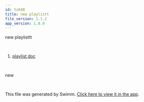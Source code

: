 ```yaml
---
id: tz648
title: new playlistt
file_version: 1.1.2
app_version: 1.8.0
---
```


<!-- Intro - Do not remove this comment -->
new playlisttt

<br/>

<!-- Steps - Do not remove this comment -->
1. [playlist doc ](playlist-doc.c86bezsl.sw.md)


<br/>

<!-- Summary - Do not remove this comment -->
new

<br/>

This file was generated by Swimm. [Click here to view it in the app](https://swimm-web-app.web.app/repos/Z2l0aHViJTNBJTNBTm9hUmVwbyUzQSUzQU5vYW96ZXI=/playlists/tz648).
